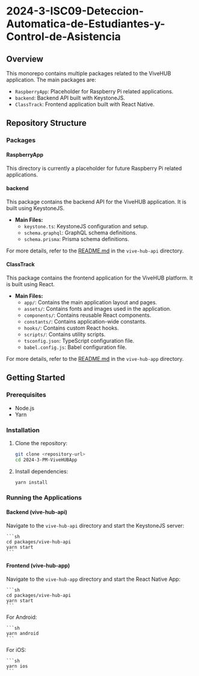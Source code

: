 # 2024-3-ISC09-Deteccion-Automatica-de-Estudiantes-y-Control-de-Asistencia

## Overview

This monorepo contains multiple packages related to the ViveHUB application. The main packages are:

- `RaspberryApp`: Placeholder for Raspberry Pi related applications.
- `backend`: Backend API built with KeystoneJS.
- `ClassTrack`: Frontend application built with React Native.

## Repository Structure

### Packages

#### RaspberryApp

This directory is currently a placeholder for future Raspberry Pi related applications.

#### backend

This package contains the backend API for the ViveHUB application. It is built using KeystoneJS.

- **Main Files:**
  - `keystone.ts`: KeystoneJS configuration and setup.
  - `schema.graphql`: GraphQL schema definitions.
  - `schema.prisma`: Prisma schema definitions.

For more details, refer to the [README.md](packages/vive-hub-api/README.md) in the `vive-hub-api` directory.

#### ClassTrack

This package contains the frontend application for the ViveHUB platform. It is built using React.

- **Main Files:**
  - `app/`: Contains the main application layout and pages.
  - `assets/`: Contains fonts and images used in the application.
  - `components/`: Contains reusable React components.
  - `constants/`: Contains application-wide constants.
  - `hooks/`: Contains custom React hooks.
  - `scripts/`: Contains utility scripts.
  - `tsconfig.json`: TypeScript configuration file.
  - `babel.config.js`: Babel configuration file.

For more details, refer to the [README.md](packages/vive-hub-app/README.md) in the `vive-hub-app` directory.

## Getting Started

### Prerequisites

- Node.js
- Yarn

### Installation

1. Clone the repository:
    ```sh
    git clone <repository-url>
    cd 2024-3-PM-ViveHUBApp
    ```

2. Install dependencies:
    ```sh
    yarn install
    ```

### Running the Applications

#### Backend (vive-hub-api)

Navigate to the `vive-hub-api` directory and start the KeystoneJS server:

    ```sh
    cd packages/vive-hub-api
    yarn start
    ```

#### Frontend (vive-hub-app)

Navigate to the `vive-hub-app` directory and start the React Native App:

    ```sh
    cd packages/vive-hub-api
    yarn start
    ```

For Android:

    ```sh
    yarn android
    ```
For iOS:

    ```sh
    yarn ios
    ```